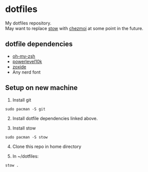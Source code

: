 # dotfiles
My dotfiles repository.<br>
May want to replace [stow](https://www.gnu.org/software/stow/) with [chezmoi](https://www.chezmoi.io/) at some point in the future.

## dotfile dependencies
- [oh-my-zsh](https://github.com/ohmyzsh/ohmyzsh)
- [powerlevel10k](https://github.com/romkatv/powerlevel10k)
- [zoxide](https://github.com/ajeetdsouza/zoxide)
- Any nerd font

## Setup on new machine

1. Install git<br>
```
sudo pacman -S git
```

2. Install dotfile dependencies linked above.

3. Install stow<br>
```
sudo pacman -S stow
```

4. Clone this repo in home directory

5. In ~/dotfiles:<br>
```
stow .
```
